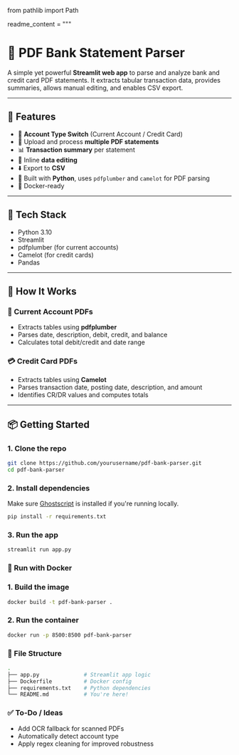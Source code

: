 from pathlib import Path

readme_content = """
# 📄 PDF Bank Statement Parser

A simple yet powerful **Streamlit web app** to parse and analyze bank and credit card PDF statements. It extracts tabular transaction data, provides summaries, allows manual editing, and enables CSV export.

---

## 🚀 Features

- 🔀 **Account Type Switch** (Current Account / Credit Card)
- 📄 Upload and process **multiple PDF statements**
- 📊 **Transaction summary** per statement
- 🧾 Inline **data editing**
- ⬇️ Export to **CSV**
- 🐍 Built with **Python**, uses `pdfplumber` and `camelot` for PDF parsing
- 🐳 Docker-ready

---

## 🧰 Tech Stack

- Python 3.10
- Streamlit
- pdfplumber (for current accounts)
- Camelot (for credit cards)
- Pandas

---

## 🧪 How It Works

### 🔁 Current Account PDFs

- Extracts tables using **pdfplumber**
- Parses date, description, debit, credit, and balance
- Calculates total debit/credit and date range

### 💳 Credit Card PDFs

- Extracts tables using **Camelot**
- Parses transaction date, posting date, description, and amount
- Identifies CR/DR values and computes totals

---

## 📦 Getting Started

### 1. Clone the repo

```bash
git clone https://github.com/yourusername/pdf-bank-parser.git
cd pdf-bank-parser
```

### 2. Install dependencies
Make sure [Ghostscript](https://www.ghostscript.com/) is installed if you're running locally.
```bash
pip install -r requirements.txt
```

### 3. Run the app
```bash
streamlit run app.py
```

### 🐳 Run with Docker
### 1. Build the image
```bash
docker build -t pdf-bank-parser .
```

### 2. Run the container
```bash
docker run -p 8500:8500 pdf-bank-parser
```

### 📁 File Structure
```bash
.
├── app.py              # Streamlit app logic
├── Dockerfile          # Docker config
├── requirements.txt    # Python dependencies
└── README.md           # You're here!
```

### ✅ To-Do / Ideas
* Add OCR fallback for scanned PDFs
* Automatically detect account type
* Apply regex cleaning for improved robustness

